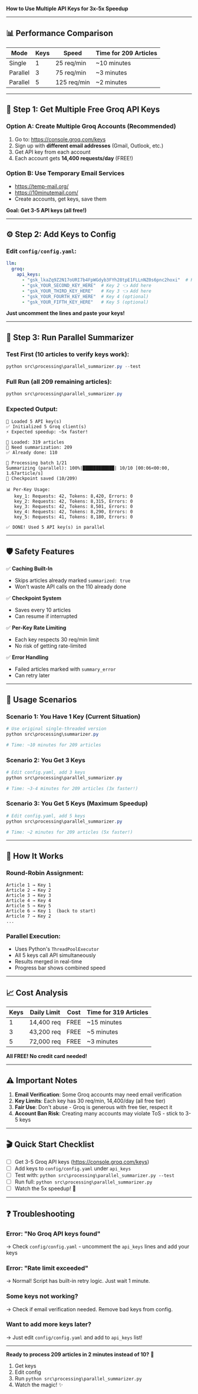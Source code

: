 **How to Use Multiple API Keys for 3x-5x Speedup**

---

## 📊 **Performance Comparison**

| Mode | Keys | Speed | Time for 209 Articles |
|------|------|-------|----------------------|
| Single | 1 | 25 req/min | ~10 minutes |
| Parallel | 3 | 75 req/min | ~3 minutes |
| Parallel | 5 | 125 req/min | ~2 minutes |

---

## 🔑 **Step 1: Get Multiple Free Groq API Keys**

### Option A: Create Multiple Groq Accounts (Recommended)
1. Go to: https://console.groq.com/keys
2. Sign up with **different email addresses** (Gmail, Outlook, etc.)
3. Get API key from each account
4. Each account gets **14,400 requests/day** (FREE!)

### Option B: Use Temporary Email Services
- https://temp-mail.org/
- https://10minutemail.com/
- Create accounts, get keys, save them

**Goal: Get 3-5 API keys (all free!)**

---

## ⚙️ **Step 2: Add Keys to Config**

### Edit `config/config.yaml`:

```yaml
llm:
  groq:
    api_keys:
      - "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"  # Key 1
      - "gsk_YOUR_SECOND_KEY_HERE"  # Key 2 👈 Add here
      - "gsk_YOUR_THIRD_KEY_HERE"   # Key 3 👈 Add here
      - "gsk_YOUR_FOURTH_KEY_HERE"  # Key 4 (optional)
      - "gsk_YOUR_FIFTH_KEY_HERE"   # Key 5 (optional)
```

**Just uncomment the lines and paste your keys!**

---

## 🚀 **Step 3: Run Parallel Summarizer**

### Test First (10 articles to verify keys work):
```powershell
python src\processing\parallel_summarizer.py --test
```

### Full Run (all 209 remaining articles):
```powershell
python src\processing\parallel_summarizer.py
```

### Expected Output:
```
🔑 Loaded 5 API key(s)
✅ Initialized 5 Groq client(s)
⚡ Expected speedup: ~5x faster!

📂 Loaded: 319 articles
📝 Need summarization: 209
✅ Already done: 110

🔄 Processing batch 1/21
Summarizing (parallel): 100%|████████████| 10/10 [00:06<00:00,  1.67article/s]
💾 Checkpoint saved (10/209)

📊 Per-Key Usage:
   key_1: Requests: 42, Tokens: 8,420, Errors: 0
   key_2: Requests: 42, Tokens: 8,315, Errors: 0
   key_3: Requests: 42, Tokens: 8,501, Errors: 0
   key_4: Requests: 42, Tokens: 8,290, Errors: 0
   key_5: Requests: 41, Tokens: 8,180, Errors: 0

✅ DONE! Used 5 API key(s) in parallel
```

---

## 🛡️ **Safety Features**

✅ **Caching Built-In**
- Skips articles already marked `summarized: true`
- Won't waste API calls on the 110 already done

✅ **Checkpoint System**
- Saves every 10 articles
- Can resume if interrupted

✅ **Per-Key Rate Limiting**
- Each key respects 30 req/min limit
- No risk of getting rate-limited

✅ **Error Handling**
- Failed articles marked with `summary_error`
- Can retry later

---

## 🎯 **Usage Scenarios**

### Scenario 1: You Have 1 Key (Current Situation)
```powershell
# Use original single-threaded version
python src\processing\summarizer.py

# Time: ~10 minutes for 209 articles
```

### Scenario 2: You Get 3 Keys
```powershell
# Edit config.yaml, add 3 keys
python src\processing\parallel_summarizer.py

# Time: ~3-4 minutes for 209 articles (3x faster!)
```

### Scenario 3: You Get 5 Keys (Maximum Speedup)
```powershell
# Edit config.yaml, add 5 keys
python src\processing\parallel_summarizer.py

# Time: ~2 minutes for 209 articles (5x faster!)
```

---

## 🔬 **How It Works**

### Round-Robin Assignment:
```
Article 1 → Key 1
Article 2 → Key 2
Article 3 → Key 3
Article 4 → Key 4
Article 5 → Key 5
Article 6 → Key 1  (back to start)
Article 7 → Key 2
...
```

### Parallel Execution:
- Uses Python's `ThreadPoolExecutor`
- All 5 keys call API simultaneously
- Results merged in real-time
- Progress bar shows combined speed

---

## 📈 **Cost Analysis**

| Keys | Daily Limit | Cost | Time for 319 Articles |
|------|-------------|------|----------------------|
| 1 | 14,400 req | FREE | ~15 minutes |
| 3 | 43,200 req | FREE | ~5 minutes |
| 5 | 72,000 req | FREE | ~3 minutes |

**All FREE! No credit card needed!**

---

## ⚠️ **Important Notes**

1. **Email Verification**: Some Groq accounts may need email verification
2. **Key Limits**: Each key has 30 req/min, 14,400/day (all free tier)
3. **Fair Use**: Don't abuse - Groq is generous with free tier, respect it
4. **Account Ban Risk**: Creating many accounts may violate ToS - stick to 3-5 keys

---

## 🎬 **Quick Start Checklist**

- [ ] Get 3-5 Groq API keys (https://console.groq.com/keys)
- [ ] Add keys to `config/config.yaml` under `api_keys`
- [ ] Test with: `python src\processing\parallel_summarizer.py --test`
- [ ] Run full: `python src\processing\parallel_summarizer.py`
- [ ] Watch the 5x speedup! 🚀

---

## ❓ **Troubleshooting**

### Error: "No Groq API keys found"
→ Check `config/config.yaml` - uncomment the `api_keys` lines and add your keys

### Error: "Rate limit exceeded"
→ Normal! Script has built-in retry logic. Just wait 1 minute.

### Some keys not working?
→ Check if email verification needed. Remove bad keys from config.

### Want to add more keys later?
→ Just edit `config/config.yaml` and add to `api_keys` list!

---

**Ready to process 209 articles in 2 minutes instead of 10?** 🚀

1. Get keys
2. Edit config
3. Run `python src\processing\parallel_summarizer.py`
4. Watch the magic! ✨
